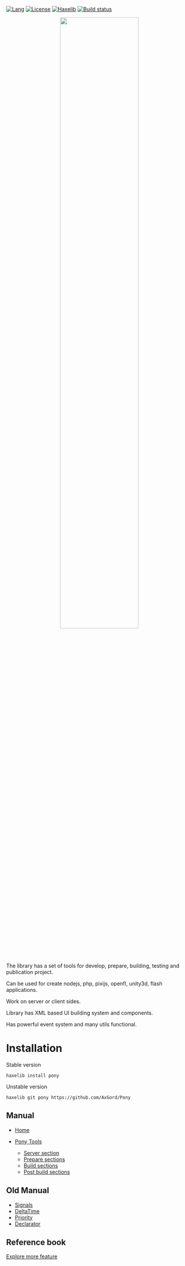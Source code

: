 [![Lang](https://img.shields.io/badge/language-haxe-orange.svg)](http://haxe.org)
[![License](https://img.shields.io/badge/license-BSD-blue.svg)](LICENSE.txt)
[![Haxelib](https://img.shields.io/badge/haxelib-0.7.4-blue.svg)](http://lib.haxe.org/p/pony)
[![Build status](https://ci.appveyor.com/api/projects/status/83l5njueb4k0ns60?svg=true)](https://ci.appveyor.com/project/AxGord/pony)

<p align="center"><img width="65%" src="http://qlex.ru/pony_logo_hor.svg?v=1"/></p>


The library has a set of tools for develop, prepare, building, testing and publication project.

Can be used for create nodejs, php, pixijs, openfl, unity3d, flash applications.

Work on server or client sides.

Library has XML based UI building system and components.

Has powerful event system and many utils functional.

Installation
============
Stable version

    haxelib install pony

Unstable version

    haxelib git pony https://github.com/AxGord/Pony

Manual
------
* [Home](/AxGord/Pony/wiki)

* [Pony Tools](/AxGord/Pony/wiki/Pony-Tools)
    * [Server section](/AxGord/Pony/wiki/Server-section)
    * [Prepare sections](/AxGord/Pony/wiki/Prepare-sections)
    * [Build sections](/AxGord/Pony/wiki/Build-sections)
    * [Post build sections](/AxGord/Pony/wiki/Post-build-sections)
    

Old Manual
------
- <a href="http://axgord.github.io/Pony/#signals">Signals</a>
- <a href="http://axgord.github.io/Pony/#deltatime">DeltaTime</a>
- <a href="http://axgord.github.io/Pony/#priority">Priority</a>
- <a href="http://axgord.github.io/Pony/#declarator">Declarator</a>

Reference book
--------------
[Explore more feature](http://axgord.github.io/Pony/docs)
